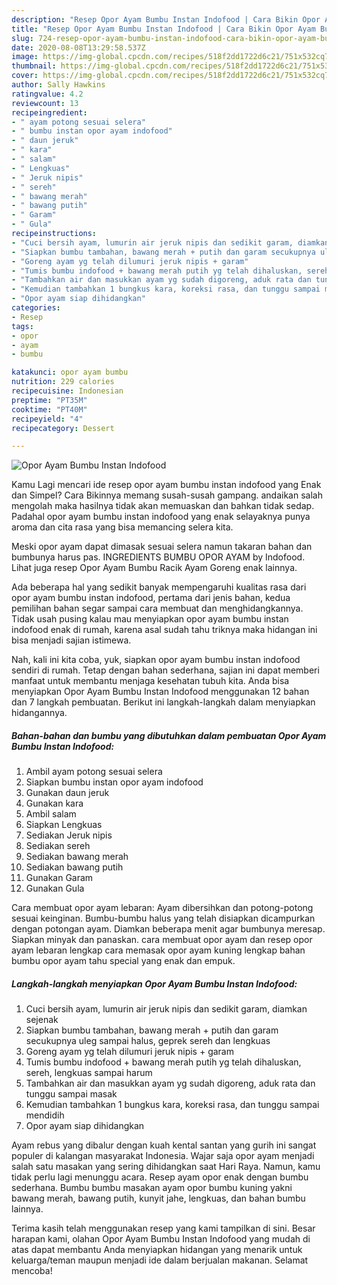 ```yaml
---
description: "Resep Opor Ayam Bumbu Instan Indofood | Cara Bikin Opor Ayam Bumbu Instan Indofood Yang Bisa Manjain Lidah"
title: "Resep Opor Ayam Bumbu Instan Indofood | Cara Bikin Opor Ayam Bumbu Instan Indofood Yang Bisa Manjain Lidah"
slug: 724-resep-opor-ayam-bumbu-instan-indofood-cara-bikin-opor-ayam-bumbu-instan-indofood-yang-bisa-manjain-lidah
date: 2020-08-08T13:29:58.537Z
image: https://img-global.cpcdn.com/recipes/518f2dd1722d6c21/751x532cq70/opor-ayam-bumbu-instan-indofood-foto-resep-utama.jpg
thumbnail: https://img-global.cpcdn.com/recipes/518f2dd1722d6c21/751x532cq70/opor-ayam-bumbu-instan-indofood-foto-resep-utama.jpg
cover: https://img-global.cpcdn.com/recipes/518f2dd1722d6c21/751x532cq70/opor-ayam-bumbu-instan-indofood-foto-resep-utama.jpg
author: Sally Hawkins
ratingvalue: 4.2
reviewcount: 13
recipeingredient:
- " ayam potong sesuai selera"
- " bumbu instan opor ayam indofood"
- " daun jeruk"
- " kara"
- " salam"
- " Lengkuas"
- " Jeruk nipis"
- " sereh"
- " bawang merah"
- " bawang putih"
- " Garam"
- " Gula"
recipeinstructions:
- "Cuci bersih ayam, lumurin air jeruk nipis dan sedikit garam, diamkan sejenak"
- "Siapkan bumbu tambahan, bawang merah + putih dan garam secukupnya uleg sampai halus, geprek sereh dan lengkuas"
- "Goreng ayam yg telah dilumuri jeruk nipis + garam"
- "Tumis bumbu indofood + bawang merah putih yg telah dihaluskan, sereh, lengkuas sampai harum"
- "Tambahkan air dan masukkan ayam yg sudah digoreng, aduk rata dan tunggu sampai masak"
- "Kemudian tambahkan 1 bungkus kara, koreksi rasa, dan tunggu sampai mendidih"
- "Opor ayam siap dihidangkan"
categories:
- Resep
tags:
- opor
- ayam
- bumbu

katakunci: opor ayam bumbu 
nutrition: 229 calories
recipecuisine: Indonesian
preptime: "PT35M"
cooktime: "PT40M"
recipeyield: "4"
recipecategory: Dessert

---
```



![Opor Ayam Bumbu Instan Indofood](https://img-global.cpcdn.com/recipes/518f2dd1722d6c21/751x532cq70/opor-ayam-bumbu-instan-indofood-foto-resep-utama.jpg)

Kamu Lagi mencari ide resep opor ayam bumbu instan indofood yang Enak dan Simpel? Cara Bikinnya memang susah-susah gampang. andaikan salah mengolah maka hasilnya tidak akan memuaskan dan bahkan tidak sedap. Padahal opor ayam bumbu instan indofood yang enak selayaknya punya aroma dan cita rasa yang bisa memancing selera kita.

Meski opor ayam dapat dimasak sesuai selera namun takaran bahan dan bumbunya harus pas. INGREDIENTS BUMBU OPOR AYAM by Indofood. Lihat juga resep Opor Ayam Bumbu Racik Ayam Goreng enak lainnya.

Ada beberapa hal yang sedikit banyak mempengaruhi kualitas rasa dari opor ayam bumbu instan indofood, pertama dari jenis bahan, kedua pemilihan bahan segar sampai cara membuat dan menghidangkannya. Tidak usah pusing kalau mau menyiapkan opor ayam bumbu instan indofood enak di rumah, karena asal sudah tahu triknya maka hidangan ini bisa menjadi sajian istimewa.


Nah, kali ini kita coba, yuk, siapkan opor ayam bumbu instan indofood sendiri di rumah. Tetap dengan bahan sederhana, sajian ini dapat memberi manfaat untuk membantu menjaga kesehatan tubuh kita. Anda bisa menyiapkan Opor Ayam Bumbu Instan Indofood menggunakan 12 bahan dan 7 langkah pembuatan. Berikut ini langkah-langkah dalam menyiapkan hidangannya.

<!--inarticleads1-->

##### Bahan-bahan dan bumbu yang dibutuhkan dalam pembuatan Opor Ayam Bumbu Instan Indofood:

1. Ambil  ayam potong sesuai selera
1. Siapkan  bumbu instan opor ayam indofood
1. Gunakan  daun jeruk
1. Gunakan  kara
1. Ambil  salam
1. Siapkan  Lengkuas
1. Sediakan  Jeruk nipis
1. Sediakan  sereh
1. Sediakan  bawang merah
1. Sediakan  bawang putih
1. Gunakan  Garam
1. Gunakan  Gula


Cara membuat opor ayam lebaran: Ayam dibersihkan dan potong-potong sesuai keinginan. Bumbu-bumbu halus yang telah disiapkan dicampurkan dengan potongan ayam. Diamkan beberapa menit agar bumbunya meresap. Siapkan minyak dan panaskan. cara membuat opor ayam dan resep opor ayam lebaran lengkap cara memasak opor ayam kuning lengkap bahan bumbu opor ayam tahu special yang enak dan empuk. 

<!--inarticleads2-->

##### Langkah-langkah menyiapkan Opor Ayam Bumbu Instan Indofood:

1. Cuci bersih ayam, lumurin air jeruk nipis dan sedikit garam, diamkan sejenak
1. Siapkan bumbu tambahan, bawang merah + putih dan garam secukupnya uleg sampai halus, geprek sereh dan lengkuas
1. Goreng ayam yg telah dilumuri jeruk nipis + garam
1. Tumis bumbu indofood + bawang merah putih yg telah dihaluskan, sereh, lengkuas sampai harum
1. Tambahkan air dan masukkan ayam yg sudah digoreng, aduk rata dan tunggu sampai masak
1. Kemudian tambahkan 1 bungkus kara, koreksi rasa, dan tunggu sampai mendidih
1. Opor ayam siap dihidangkan


Ayam rebus yang dibalur dengan kuah kental santan yang gurih ini sangat populer di kalangan masyarakat Indonesia. Wajar saja opor ayam menjadi salah satu masakan yang sering dihidangkan saat Hari Raya. Namun, kamu tidak perlu lagi menunggu acara. Resep ayam opor enak dengan bumbu sederhana. Bumbu bumbu masakan ayam opor bumbu kuning yakni bawang merah, bawang putih, kunyit jahe, lengkuas, dan bahan bumbu lainnya. 

Terima kasih telah menggunakan resep yang kami tampilkan di sini. Besar harapan kami, olahan Opor Ayam Bumbu Instan Indofood yang mudah di atas dapat membantu Anda menyiapkan hidangan yang menarik untuk keluarga/teman maupun menjadi ide dalam berjualan makanan. Selamat mencoba!
